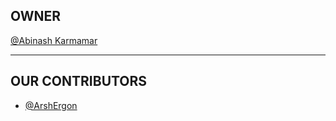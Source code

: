## OWNER
[@Abinash Karmamar](https://www.linkedin.com/in/codeabinash/)

---

## OUR CONTRIBUTORS

* [@ArshErgon](https://github.com/ArshErgon)